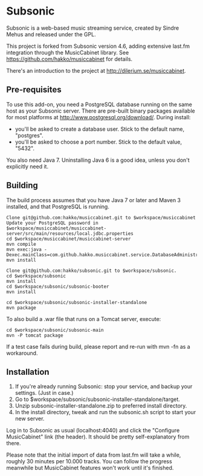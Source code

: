 Subsonic
========

Subsonic is a web-based music streaming service, created by Sindre Mehus and released under the GPL.

This project is forked from Subsonic version 4.6, adding extensive last.fm integration through the MusicCabinet library. See https://github.com/hakko/musiccabinet for details.

There's an introduction to the project at http://dilerium.se/musiccabinet.

Pre-requisites
--------------

To use this add-on, you need a PostgreSQL database running on the same host as your Subsonic server.
There are pre-built binary packages available for most platforms at http://www.postgresql.org/download/.
During install:
* you'll be asked to create a database user. Stick to the default name, "postgres".
* you'll be asked to choose a port number. Stick to the default value, "5432".

You also need Java 7. Uninstalling Java 6 is a good idea, unless you don't explicitly need it.

Building
--------

The build process assumes that you have Java 7 or later and Maven 3 installed, and that PostgreSQL is running.

    Clone git@github.com:hakko/musiccabinet.git to $workspace/musiccabinet
    Update your PostgreSQL password in $workspace/musiccabinet/musiccabinet-server/src/main/resources/local.jdbc.properties
    cd $workspace/musiccabinet/musiccabinet-server
    mvn compile
    mvn exec:java -Dexec.mainClass=com.github.hakko.musiccabinet.service.DatabaseAdministrationService
    mvn install

    Clone git@github.com:hakko/subsonic.git to $workspace/subsonic.
    cd $workspace/subsonic
    mvn install
    cd $workspace/subsonic/subsonic-booter
    mvn install

    cd $workspace/subsonic/subsonic-installer-standalone
    mvn package

To also build a .war file that runs on a Tomcat server, execute:

    cd $workspace/subsonic/subsonic-main
    mvn -P tomcat package

If a test case fails during build, please report and re-run with mvn -fn as a workaround.

Installation
------------

1. If you're already running Subsonic: stop your service, and backup your settings. (Just in case.)
2. Go to $workspace/subsonic/subsonic-installer-standalone/target.
3. Unzip subsonic-installer-standalone.zip to preferred install directory.
4. In the install directory, tweak and run the subsonic.sh script to start your new server.

Log in to Subsonic as usual (localhost:4040) and click the "Configure MusicCabinet" link (the header). It should be pretty self-explanatory from there.

Please note that the initial import of data from last.fm will take a while, roughly 30 minutes per 10.000 tracks. You can follow the progress meanwhile but MusicCabinet features won't work until it's finished.
